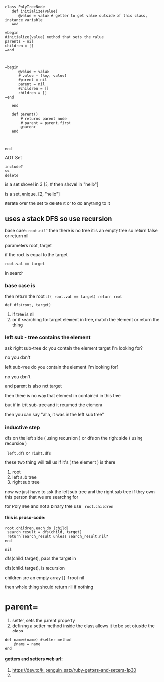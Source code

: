 ```
class PolyTreeNode
   def initialize(value)
      @value = value # getter to get value outside of this class, instance variable
   end
   
=begin
#initialize(value) method that sets the value
parents = nil
children = []
=end
      
      
      
=begin      
      @value = value
      # value = [key, value]
      #parent = nil
      parent = nil
      #children = []
      children = []
=end
      
   end 
   
   def parent()
       # returns parent node
       # parent = parent.first
       @parent
   end
   
    
    
end
```

ADT
Set 

```
include?
>> 
delete
```

is a set shovel in 3 [3, # then shovel in "hello"]

is a set, unique. [2, "hello"]

iterate over the set to delete it or to do anything to it 

## uses a stack DFS so use recursion

base case: ```root.nil?``` then there is no tree it is an empty tree so return false or return nil

parameters root, target 

if the root is equal to the target

```root.val == target ```

in search

### base case is

then return the root ``` if( root.val == target) return root ```

``` def dfs(root, target) ```

1. if tree is nil
2. or if searching for target element in tree, match the element or return the thing

### left sub - tree contains the element

ask right sub-tree do you contain the element target I'm looking for?

no you don't

left sub-tree do you contain the element I'm looking for?

no you don't 

and parent is also not target

then there is no way that element in contained in this tree

but if in left sub-tree and it returned the element

then you can say "aha, it was in the left sub tree"

### inductive step

dfs on the left side ( using recursion ) or dfs on the right side ( using recursion )

``` left.dfs``` or ```right.dfs```

these two thing will tell us if it's ( the element ) is there

1. root
2. left sub tree
3. right sub tree

now we just have to ask the left sub tree and the right sub tree if they own this person that we are searchng for

for PolyTree and not a binary tree use ``` root.children```

#### this is peuso-code: 

``` 
root.children.each do |child|
 search_result = dfs(child, target) 
 return search_result unless search_result.nil?
end

nil
```

dfs(child, target), pass the target in

dfs(child, target), is recursion

children are an empty array [] if root nil

then whole thing should return nil if nothing

# parent= 

1. setter, sets the parent property
2. defining a setter method inside the class allows it to be set otuside the class
```
def name=(name) #setter method
    @name = name
end
```

#### getters and setters web url:
1. https://dev.to/k_penguin_sato/ruby-getters-and-setters-1p30
2. 
